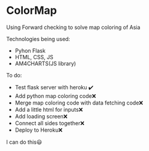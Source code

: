 # ColorMap
Using Forward checking to solve map coloring of Asia

Technologies being used:
* Pyhon Flask
* HTML, CSS, JS
* AM4CHARTS(JS library)

To do:
* Test flask server with heroku :heavy_check_mark:
* Add python map coloring code:x:
* Merge map coloring code with data fetching code:x:	
* Add a little html for inputs:x:	
* Add loading screen:x:	
* Connect all sides together:x:	
* Deploy to Heroku:x:	

I can do this:smiley:

